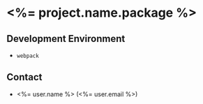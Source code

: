 # <%= project.name.package %>

## Development Environment
- `webpack`

## Contact
- <%= user.name %> (<%= user.email %>)
